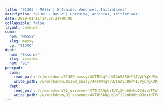 ```yaml
---
title: "91300 - MASSY | Entraide, Annonces, Initiatives"
description: "91300 - MASSY | Entraide, Annonces, Initiatives"
date: 2020-01-11T14:09:21+09:00
collapsible: false
layout: commune
comm:
  nom: "MASSY"
  slug: massy
  cp: "91300"
dept:
  nom: "Essonne"
  slug: essonne
  num: "91"
peerpad:
  comm:
    read_path: /r/markdown/91300_massy/4XTTM4qYrUV1AA5J8GvY1JVyLYgXUPy4jVBey3Qg17L2Exkmg
    write_path: /w/markdown/91300_massy/4XTTM4qYrUV1AA5J8GvY1JVyLYgXUPy4jVBey3Qg17L2Exkmg-K3TgUZL5kTKH3ZxYKs3rCUjjZwoCy5wkJnEfBnanZcXmbB6i892XjzGM6EF61AwxrDqqjCaXt8rUL1ZuKuT2ioJdB5pr4i1pKvv3gMh6KdHJj7yopngEGJGEW5ksBt8rTUZjKtok
  dept:
    read_path: /r/markdown/91_essonne/4XTTM3ANpUsBoTi2knbHmboBJda1dTFu7ky8ZK9dB2RyMMfWF
    write_path: /w/markdown/91_essonne/4XTTM3ANpUsBoTi2knbHmboBJda1dTFu7ky8ZK9dB2RyMMfWF-K3TgUyWqeJSocSvH4aaj1ao8GVHVL7XNdUYQ4QUUeH9BAdnr24zoBJ2C3FCPvjfnNG6dyrzadtyfizxGKpMjZFU9wDjSpA4g6VtDcxL8iEmbLsyV9TFoF7XzgcRopbNZHgpYvcW3
---
```


